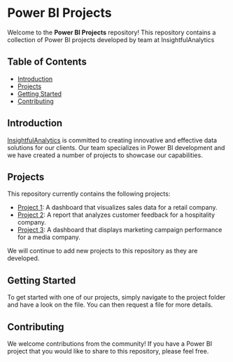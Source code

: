 # Power BI Projects

Welcome to the **Power BI Projects** repository! This repository contains a collection of Power BI projects developed by team at InsightfulAnalytics

## Table of Contents
* [Introduction](#introduction)
* [Projects](#projects)
* [Getting Started](#getting-started)
* [Contributing](#contributing)

## Introduction
[InsightfulAnalytics](https://instagram.com/insightfulanalytics?igshid=ZDdkNTZiNTM) is committed to creating innovative and effective data solutions for our clients. Our team specializes in Power BI development and we have created a number of projects to showcase our capabilities.

## Projects
This repository currently contains the following projects:

* [Project 1](link-to-project-1): A dashboard that visualizes sales data for a retail company.
* [Project 2](link-to-project-2): A report that analyzes customer feedback for a hospitality company.
* [Project 3](link-to-project-3): A dashboard that displays marketing campaign performance for a media company.

We will continue to add new projects to this repository as they are developed.

## Getting Started
To get started with one of our projects, simply navigate to the project folder and have a look on the file. You can then request a file for more details.

## Contributing
We welcome contributions from the community! If you have a Power BI project that you would like to share to this repository, please feel free.
